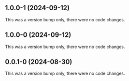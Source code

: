## 1.0.0-1 (2024-09-12)

This was a version bump only, there were no code changes.

## 1.0.0-0 (2024-09-12)

This was a version bump only, there were no code changes.

## 0.0.1-0 (2024-08-30)

This was a version bump only, there were no code changes.
